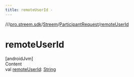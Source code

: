 ```yaml
---
title: remoteUserId -
---
```

//[<root>](../../../../index.md)/[pro.streem.sdk](../../index.md)/[Streem](../index.md)/[ParticipantRequest](index.md)/[remoteUserId](remote-user-id.md)



# remoteUserId  
[androidJvm]  
Content  
val [remoteUserId](remote-user-id.md): [String](https://kotlinlang.org/api/latest/jvm/stdlib/kotlin/-string/index.html)  



